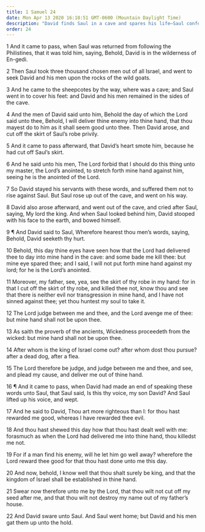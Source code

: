 ```yaml
---
title: 1 Samuel 24
date: Mon Apr 13 2020 16:18:51 GMT-0600 (Mountain Daylight Time)
description: "David finds Saul in a cave and spares his life—Saul confesses that David is more righteous than he—David swears that he will not cut off the seed of Saul."
order: 24
---
```


1 And it came to pass, when Saul was returned from following the Philistines, that it was told him, saying, Behold, David is in the wilderness of En-gedi.

2 Then Saul took three thousand chosen men out of all Israel, and went to seek David and his men upon the rocks of the wild goats.

3 And he came to the sheepcotes by the way, where was a cave; and Saul went in to cover his feet: and David and his men remained in the sides of the cave.

4 And the men of David said unto him, Behold the day of which the Lord said unto thee, Behold, I will deliver thine enemy into thine hand, that thou mayest do to him as it shall seem good unto thee. Then David arose, and cut off the skirt of Saul’s robe privily.

5 And it came to pass afterward, that David’s heart smote him, because he had cut off Saul’s skirt.

6 And he said unto his men, The Lord forbid that I should do this thing unto my master, the Lord’s anointed, to stretch forth mine hand against him, seeing he is the anointed of the Lord.

7 So David stayed his servants with these words, and suffered them not to rise against Saul. But Saul rose up out of the cave, and went on his way.

8 David also arose afterward, and went out of the cave, and cried after Saul, saying, My lord the king. And when Saul looked behind him, David stooped with his face to the earth, and bowed himself.

9 ¶ And David said to Saul, Wherefore hearest thou men’s words, saying, Behold, David seeketh thy hurt.

10 Behold, this day thine eyes have seen how that the Lord had delivered thee to day into mine hand in the cave: and some bade me kill thee: but mine eye spared thee; and I said, I will not put forth mine hand against my lord; for he is the Lord’s anointed.

11 Moreover, my father, see, yea, see the skirt of thy robe in my hand: for in that I cut off the skirt of thy robe, and killed thee not, know thou and see that there is neither evil nor transgression in mine hand, and I have not sinned against thee; yet thou huntest my soul to take it.

12 The Lord judge between me and thee, and the Lord avenge me of thee: but mine hand shall not be upon thee.

13 As saith the proverb of the ancients, Wickedness proceedeth from the wicked: but mine hand shall not be upon thee.

14 After whom is the king of Israel come out? after whom dost thou pursue? after a dead dog, after a flea.

15 The Lord therefore be judge, and judge between me and thee, and see, and plead my cause, and deliver me out of thine hand.

16 ¶ And it came to pass, when David had made an end of speaking these words unto Saul, that Saul said, Is this thy voice, my son David? And Saul lifted up his voice, and wept.

17 And he said to David, Thou art more righteous than I: for thou hast rewarded me good, whereas I have rewarded thee evil.

18 And thou hast shewed this day how that thou hast dealt well with me: forasmuch as when the Lord had delivered me into thine hand, thou killedst me not.

19 For if a man find his enemy, will he let him go well away? wherefore the Lord reward thee good for that thou hast done unto me this day.

20 And now, behold, I know well that thou shalt surely be king, and that the kingdom of Israel shall be established in thine hand.

21 Swear now therefore unto me by the Lord, that thou wilt not cut off my seed after me, and that thou wilt not destroy my name out of my father’s house.

22 And David sware unto Saul. And Saul went home; but David and his men gat them up unto the hold.
